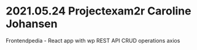 # 2021.05.24 Projectexam2r Caroline Johansen 
 Frontendpedia - React app with wp REST API CRUD operations axios
